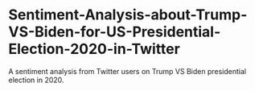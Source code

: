 # Sentiment-Analysis-about-Trump-VS-Biden-for-US-Presidential-Election-2020-in-Twitter
A sentiment analysis from Twitter users on Trump VS Biden presidential election in 2020.
